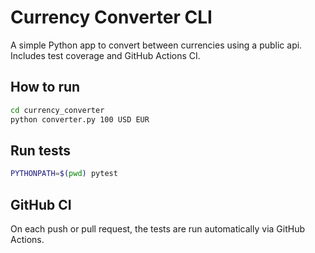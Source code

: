 # Currency Converter CLI

A simple Python app to convert between currencies using a public api. Includes test coverage and GitHub Actions CI.

## How to run
```bash
cd currency_converter
python converter.py 100 USD EUR
```

## Run tests
```bash
PYTHONPATH=$(pwd) pytest
```


## GitHub CI
On each push or pull request, the tests are run automatically via GitHub Actions.
